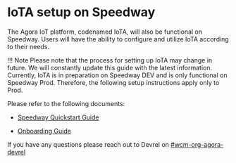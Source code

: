 # IoTA setup on Speedway

The Agora IoT platform, codenamed IoTA, will also be functional on Speedway. Users will have the ability to configure and utilize IoTA according to their needs.

!!! Note
    Please note that the process for setting up IoTA may change in future. We will constantly update this guide with the latest information. Currently, IoTA is in preparation on Speedway DEV and is only functional on Speedway Prod. Therefore, the following setup instructions apply only to Prod.

Please refer to the following documents:

- [Speedway Quickstart Guide](https://developer.woven-city.toyota/docs/default/Component/iota-service/Tutorials/05_speedway_quickstart/)

- [Onboarding Guide](https://developer.woven-city.toyota/docs/default/Component/iota-service/Tasks/onboarding/)


If you have any questions please reach out to Devrel on [#wcm-org-agora-devrel](https://toyotaglobal.enterprise.slack.com/archives/C0415J5P1FD)
